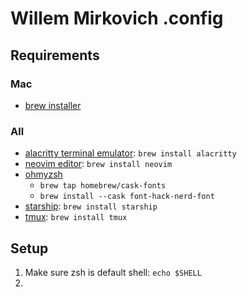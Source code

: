 # Willem Mirkovich .config

## Requirements

### Mac

- [brew installer](https://brew.sh/)

### All
- [alacritty terminal emulator](https://alacritty.org/): `brew install alacritty`
- [neovim editor](https://neovim.io/): `brew install neovim`
- [ohmyzsh](https://github.com/ohmyzsh/ohmyzsh/wiki#welcome-to-oh-my-zsh)
    - `brew tap homebrew/cask-fonts`
    - `brew install --cask font-hack-nerd-font`
- [starship](https://starship.rs/): `brew install starship`
- [tmux](https://github.com/tmux/tmux): `brew install tmux`

## Setup
1. Make sure zsh is default shell: `echo $SHELL`
2. 
